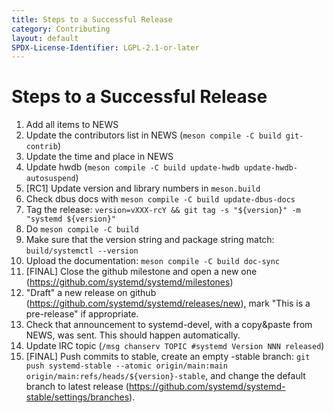 ```yaml
---
title: Steps to a Successful Release
category: Contributing
layout: default
SPDX-License-Identifier: LGPL-2.1-or-later
---
```


# Steps to a Successful Release

1. Add all items to NEWS
2. Update the contributors list in NEWS (`meson compile -C build git-contrib`)
3. Update the time and place in NEWS
4. Update hwdb (`meson compile -C build update-hwdb update-hwdb-autosuspend`)
5. [RC1] Update version and library numbers in `meson.build`
6. Check dbus docs with `meson compile -C build update-dbus-docs`
7. Tag the release: `version=vXXX-rcY && git tag -s "${version}" -m "systemd ${version}"`
8. Do `meson compile -C build`
9. Make sure that the version string and package string match: `build/systemctl --version`
10. Upload the documentation: `meson compile -C build doc-sync`
11. [FINAL] Close the github milestone and open a new one (https://github.com/systemd/systemd/milestones)
12. "Draft" a new release on github (https://github.com/systemd/systemd/releases/new), mark "This is a pre-release" if appropriate.
13. Check that announcement to systemd-devel, with a copy&paste from NEWS, was sent. This should happen automatically.
14. Update IRC topic (`/msg chanserv TOPIC #systemd Version NNN released`)
15. [FINAL] Push commits to stable, create an empty -stable branch: `git push systemd-stable --atomic origin/main:main origin/main:refs/heads/${version}-stable`, and change the default branch to latest release (https://github.com/systemd/systemd-stable/settings/branches).
